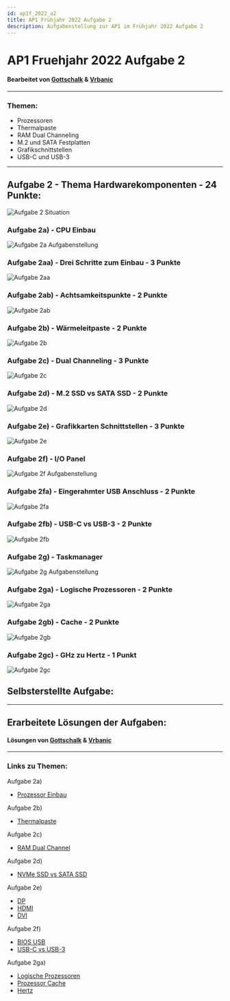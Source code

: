 ```yaml
---
id: ap1f_2022_a2
title: AP1 Frühjahr 2022 Aufgabe 2
description: Aufgabenstellung zur AP1 im Frühjahr 2022 Aufgabe 2
---
```


# AP1 Fruehjahr 2022 Aufgabe 2
#### Bearbeitet von [Gottschalk](../../../user/Auszubildende%20Holldack/gottschalk.md) & [Vrbanic](../../../user/Auszubildende%20Michel/vrbanic.md)

----

### Themen:
* Prozessoren
* Thermalpaste
* RAM Dual Channeling
* M.2 und SATA Festplatten
* Grafikschnittstellen
* USB-C und USB-3

----

## Aufgabe 2 - Thema Hardwarekomponenten - 24 Punkte:
![Aufgabe 2 Situation](/../FIAE2023_AP/static/img/AP1/2022/ap1f_2022/AP1_2022_Fruehjahr_Aufgabe2_Situation.png)
### Aufgabe 2a) - CPU Einbau
![Aufgabe 2a Aufgabenstellung](/../FIAE2023_AP/static/img/AP1/2022/ap1f_2022/AP1_2022_Fruehjahr_Aufgabe2a_Aufgabenstellung.png)
### Aufgabe 2aa) - Drei Schritte zum Einbau - 3 Punkte
![Aufgabe 2aa](/../FIAE2023_AP/static/img/AP1/2022/ap1f_2022/AP1_2022_Fruehjahr_Aufgabe2aa.png)
### Aufgabe 2ab) - Achtsamkeitspunkte - 2 Punkte
![Aufgabe 2ab](/../FIAE2023_AP/static/img/AP1/2022/ap1f_2022/AP1_2022_Fruehjahr_Aufgabe2ab.png)
### Aufgabe 2b) - Wärmeleitpaste - 2 Punkte
![Aufgabe 2b](/../FIAE2023_AP/static/img/AP1/2022/ap1f_2022/AP1_2022_Fruehjahr_Aufgabe2b.png)
### Aufgabe 2c) - Dual Channeling - 3 Punkte
![Aufgabe 2c](/../FIAE2023_AP/static/img/AP1/2022/ap1f_2022/AP1_2022_Fruehjahr_Aufgabe2c.png)
### Aufgabe 2d) - M.2 SSD vs SATA SSD - 2 Punkte
![Aufgabe 2d](/../FIAE2023_AP/static/img/AP1/2022/ap1f_2022/AP1_2022_Fruehjahr_Aufgabe2d.png)
### Aufgabe 2e) - Grafikkarten Schnittstellen - 3 Punkte
![Aufgabe 2e](/../FIAE2023_AP/static/img/AP1/2022/ap1f_2022/AP1_2022_Fruehjahr_Aufgabe2e.png)
### Aufgabe 2f) - I/O Panel
![Aufgabe 2f Aufgabenstellung](/../FIAE2023_AP/static/img/AP1/2022/ap1f_2022/AP1_2022_Fruehjahr_Aufgabe2f_Aufgabenstellung.png)
### Aufgabe 2fa) - Eingerahmter USB Anschluss - 2 Punkte
![Aufgabe 2fa](/../FIAE2023_AP/static/img/AP1/2022/ap1f_2022/AP1_2022_Fruehjahr_Aufgabe2fa.png)
### Aufgabe 2fb) - USB-C vs USB-3 - 2 Punkte
![Aufgabe 2fb](/../FIAE2023_AP/static/img/AP1/2022/ap1f_2022/AP1_2022_Fruehjahr_Aufgabe2fb.png)
### Aufgabe 2g) - Taskmanager
![Aufgabe 2g Aufgabenstellung](/../FIAE2023_AP/static/img/AP1/2022/ap1f_2022/AP1_2022_Fruehjahr_Aufgabe2g_Aufgabenstellung.png)
### Aufgabe 2ga) - Logische Prozessoren - 2 Punkte
![Aufgabe 2ga](/../FIAE2023_AP/static/img/AP1/2022/ap1f_2022/AP1_2022_Fruehjahr_Aufgabe2ga.png)
### Aufgabe 2gb) - Cache - 2 Punkte
![Aufgabe 2gb](/../FIAE2023_AP/static/img/AP1/2022/ap1f_2022/AP1_2022_Fruehjahr_Aufgabe2gb.png)
### Aufgabe 2gc) - GHz zu Hertz - 1 Punkt
![Aufgabe 2gc](/../FIAE2023_AP/static/img/AP1/2022/ap1f_2022/AP1_2022_Fruehjahr_Aufgabe2gc.png)

## Selbsterstellte Aufgabe:

----

## Erarbeitete Lösungen der Aufgaben:
#### Lösungen von [Gottschalk](../ap1f_2022/solution/ap1f_2022_a2_solution_gottschalk.md) & [Vrbanic](../ap1f_2022/solution/ap1f_2022_a2_solution_vrbanic.md)

----

### Links zu Themen:
Aufgabe 2a)
* [Prozessor Einbau](https://praxistipps.chip.de/neuen-prozessor-einbauen-das-muessen-sie-beachten_31205)

Aufgabe 2b)
* [Thermalpaste](https://www.lenovo.com/us/en/glossary/thermal-compound/)

Aufgabe 2c)
* [RAM Dual Channel](https://de.wikipedia.org/wiki/Dual_Channel)

Aufgabe 2d)
* [NVMe SSD vs SATA SSD](https://www.pcwelt.de/article/1201804/nvme-vs-m-2-vs-sata-ssd-was-ist-der-unterschied.html)

Aufgabe 2e)
* [DP](https://de.wikipedia.org/wiki/DisplayPort)
* [HDMI](https://de.wikipedia.org/wiki/High_Definition_Multimedia_Interface)
* [DVI](https://de.wikipedia.org/wiki/Digital_Visual_Interface)

Aufgabe 2f)
* [BIOS USB](https://www.computerbase.de/forum/threads/msi-b450-mainboard-wozu-ist-dieser-bios-usb-port.1842858/)
* [USB-C vs USB-3](https://www.chuwi.com/de/news/items/3180.html)

Aufgabe 2ga)
* [Logische Prozessoren](https://www.windows-faq.de/2019/04/19/anzahl-der-cpu-kerne-und-logischen-prozessoren-abfragen/)
* [Prozessor Cache](https://www.pcwelt.de/article/1178889/so-funktioniert-der-cache-einer-cpu.html)
* [Hertz](https://de.wikipedia.org/wiki/Hertz_(Einheit))

